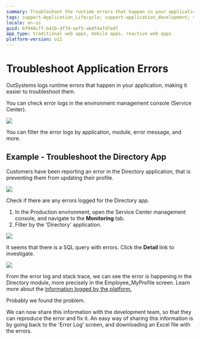 ```yaml
---
summary: Troubleshoot the runtime errors that happen in your application by checking the error logs in the environment management console.
tags: support-Application_Lifecycle; support-application_development; support-Application_Troubleshooting; support-devOps; support-Integrations_Extensions; support-monitoring
locale: en-us
guid: 6f940cff-b41b-4f7d-aef5-abdf4afd7ed7
app_type: traditional web apps, mobile apps, reactive web apps
platform-version: o11
---
```


# Troubleshoot Application Errors

OutSystems logs runtime errors that happen in your application, making it easier to troubleshoot them.

You can check error logs in the environment management console (Service Center).

![](images/troubleshoot-application-errors-1.png)

You can filter the error logs by application, module, error message, and more.

## Example - Troubleshoot the Directory App

Customers have been reporting an error in the Directory application, that is preventing them from updating their profile.

![](images/troubleshoot-application-errors-2.png)

Check if there are any errors logged for the Directory app. 

1. In the Production environment, open the Service Center management console, and navigate to the **Monitoring** tab. 
1. Filter by the 'Directory' application.

![](images/troubleshoot-application-errors-3.png)

It seems that there is a SQL query with errors. Click the **Detail** link to investigate.

![](images/troubleshoot-application-errors-4.png)

From the error log and stack trace, we can see the error is happening in the Directory module, more precisely in the Employee_MyProfile screen. Learn more about the [information logged by the platform.](<http://www.outsystems.com/forums/discussion/7856/anatomy-of-an-outsystems-error-stack/>)

Probably we found the problem.

We can now share this information with the development team, so that they can reproduce the error and fix it. An easy way of sharing this information is by going back to the 'Error Log' screen, and downloading an Excel file with the errors.
